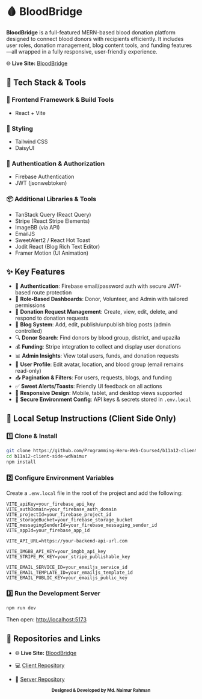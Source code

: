 # 🩸 BloodBridge

**BloodBridge** is a full-featured MERN-based blood donation platform designed to connect blood donors with recipients efficiently. It includes user roles, donation management, blog content tools, and funding features—all wrapped in a fully responsive, user-friendly experience.

🌐 **Live Site:** [BloodBridge](https://bloodbridge-by-naimur.web.app/)  

## 🧰 Tech Stack & Tools

### 🔧 Frontend Framework & Build Tools

- React + Vite

### 🎨 Styling

- Tailwind CSS
- DaisyUI

### 🔐 Authentication & Authorization

- Firebase Authentication
- JWT (jsonwebtoken)

### 📦 Additional Libraries & Tools

- TanStack Query (React Query)
- Stripe (React Stripe Elements)
- ImageBB (via API)
- EmailJS
- SweetAlert2 / React Hot Toast
- Jodit React (Blog Rich Text Editor)
- Framer Motion (UI Animation)

## ✨ Key Features

- 🔐 **Authentication**: Firebase email/password auth with secure JWT-based route protection
- 👥 **Role-Based Dashboards**: Donor, Volunteer, and Admin with tailored permissions
- 📝 **Donation Request Management**: Create, view, edit, delete, and respond to donation requests
- 💬 **Blog System**: Add, edit, publish/unpublish blog posts (admin controlled)
- 🔍 **Donor Search**: Find donors by blood group, district, and upazila
- 💰 **Funding**: Stripe integration to collect and display user donations
- 📊 **Admin Insights**: View total users, funds, and donation requests
- 👤 **User Profile**: Edit avatar, location, and blood group (email remains read-only)
- 📥 **Pagination & Filters**: For users, requests, blogs, and funding
- ✅ **Sweet Alerts/Toasts**: Friendly UI feedback on all actions
- 📱 **Responsive Design**: Mobile, tablet, and desktop views supported
- 🔐 **Secure Environment Config**: API keys & secrets stored in `.env.local`

## 🚀 Local Setup Instructions (Client Side Only)

### 1️⃣ Clone & Install

```bash
git clone https://github.com/Programming-Hero-Web-Course4/b11a12-client-side-wdNaimur.git
cd b11a12-client-side-wdNaimur
npm install
```

### 2️⃣ Configure Environment Variables

Create a `.env.local` file in the root of the project and add the following:

```env
VITE_apiKey=your_firebase_api_key
VITE_authDomain=your_firebase_auth_domain
VITE_projectId=your_firebase_project_id
VITE_storageBucket=your_firebase_storage_bucket
VITE_messagingSenderId=your_firebase_messaging_sender_id
VITE_appId=your_firebase_app_id

VITE_API_URL=https://your-backend-api-url.com

VITE_IMGBB_API_KEY=your_imgbb_api_key
VITE_STRIPE_PK_KEY=your_stripe_publishable_key

VITE_EMAIL_SERVICE_ID=your_emailjs_service_id
VITE_EMAIL_TEMPLATE_ID=your_emailjs_template_id
VITE_EMAIL_PUBLIC_KEY=your_emailjs_public_key
```

### 3️⃣ Run the Development Server

```bash
npm run dev
```

Then open: [http://localhost:5173](http://localhost:5173)

## 📁 Repositories and Links

- 🌐 **Live Site:** [BloodBridge](https://bloodbridge-by-naimur.web.app/)

- 💻 [Client Repository](https://github.com/Programming-Hero-Web-Course4/b11a12-client-side-wdNaimur)
- 🔧 [Server Repository](https://github.com/Programming-Hero-Web-Course4/b11a12-server-side-wdNaimur)

<p align="center"><sub><strong>Designed & Developed by Md. Naimur Rahman</strong></sub></p>
